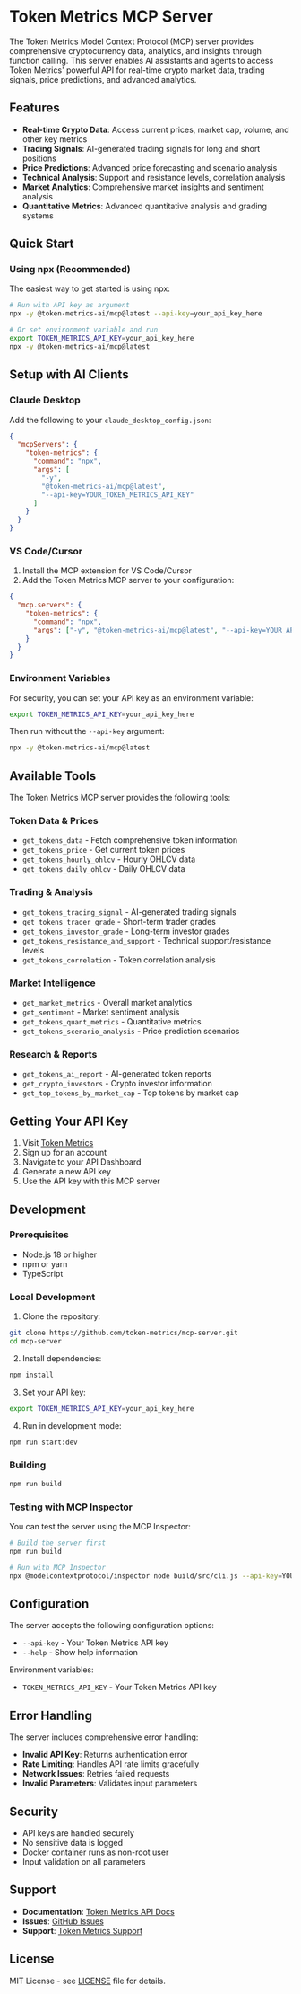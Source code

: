 # Token Metrics MCP Server

The Token Metrics Model Context Protocol (MCP) server provides comprehensive cryptocurrency data, analytics, and insights through function calling. This server enables AI assistants and agents to access Token Metrics' powerful API for real-time crypto market data, trading signals, price predictions, and advanced analytics.

## Features

- **Real-time Crypto Data**: Access current prices, market cap, volume, and other key metrics
- **Trading Signals**: AI-generated trading signals for long and short positions
- **Price Predictions**: Advanced price forecasting and scenario analysis
- **Technical Analysis**: Support and resistance levels, correlation analysis
- **Market Analytics**: Comprehensive market insights and sentiment analysis
- **Quantitative Metrics**: Advanced quantitative analysis and grading systems

## Quick Start

### Using npx (Recommended)

The easiest way to get started is using npx:

```bash
# Run with API key as argument
npx -y @token-metrics-ai/mcp@latest --api-key=your_api_key_here

# Or set environment variable and run
export TOKEN_METRICS_API_KEY=your_api_key_here
npx -y @token-metrics-ai/mcp@latest
```

## Setup with AI Clients

### Claude Desktop

Add the following to your `claude_desktop_config.json`:

```json
{
  "mcpServers": {
    "token-metrics": {
      "command": "npx",
      "args": [
        "-y",
        "@token-metrics-ai/mcp@latest",
        "--api-key=YOUR_TOKEN_METRICS_API_KEY"
      ]
    }
  }
}
```

### VS Code/Cursor

1. Install the MCP extension for VS Code/Cursor
2. Add the Token Metrics MCP server to your configuration:

```json
{
  "mcp.servers": {
    "token-metrics": {
      "command": "npx",
      "args": ["-y", "@token-metrics-ai/mcp@latest", "--api-key=YOUR_API_KEY"]
    }
  }
}
```

### Environment Variables

For security, you can set your API key as an environment variable:

```bash
export TOKEN_METRICS_API_KEY=your_api_key_here
```

Then run without the `--api-key` argument:

```bash
npx -y @token-metrics-ai/mcp@latest
```

## Available Tools

The Token Metrics MCP server provides the following tools:

### Token Data & Prices

- `get_tokens_data` - Fetch comprehensive token information
- `get_tokens_price` - Get current token prices
- `get_tokens_hourly_ohlcv` - Hourly OHLCV data
- `get_tokens_daily_ohlcv` - Daily OHLCV data

### Trading & Analysis

- `get_tokens_trading_signal` - AI-generated trading signals
- `get_tokens_trader_grade` - Short-term trader grades
- `get_tokens_investor_grade` - Long-term investor grades
- `get_tokens_resistance_and_support` - Technical support/resistance levels
- `get_tokens_correlation` - Token correlation analysis

### Market Intelligence

- `get_market_metrics` - Overall market analytics
- `get_sentiment` - Market sentiment analysis
- `get_tokens_quant_metrics` - Quantitative metrics
- `get_tokens_scenario_analysis` - Price prediction scenarios

### Research & Reports

- `get_tokens_ai_report` - AI-generated token reports
- `get_crypto_investors` - Crypto investor information
- `get_top_tokens_by_market_cap` - Top tokens by market cap

## Getting Your API Key

1. Visit [Token Metrics](https://app.tokenmetrics.com/en)
2. Sign up for an account
3. Navigate to your API Dashboard
4. Generate a new API key
5. Use the API key with this MCP server

## Development

### Prerequisites

- Node.js 18 or higher
- npm or yarn
- TypeScript

### Local Development

1. Clone the repository:

```bash
git clone https://github.com/token-metrics/mcp-server.git
cd mcp-server
```

2. Install dependencies:

```bash
npm install
```

3. Set your API key:

```bash
export TOKEN_METRICS_API_KEY=your_api_key_here
```

4. Run in development mode:

```bash
npm run start:dev
```

### Building

```bash
npm run build
```

### Testing with MCP Inspector

You can test the server using the MCP Inspector:

```bash
# Build the server first
npm run build

# Run with MCP Inspector
npx @modelcontextprotocol/inspector node build/src/cli.js --api-key=YOUR_API_KEY
```

## Configuration

The server accepts the following configuration options:

- `--api-key` - Your Token Metrics API key
- `--help` - Show help information

Environment variables:

- `TOKEN_METRICS_API_KEY` - Your Token Metrics API key

## Error Handling

The server includes comprehensive error handling:

- **Invalid API Key**: Returns authentication error
- **Rate Limiting**: Handles API rate limits gracefully
- **Network Issues**: Retries failed requests
- **Invalid Parameters**: Validates input parameters

## Security

- API keys are handled securely
- No sensitive data is logged
- Docker container runs as non-root user
- Input validation on all parameters

## Support

- **Documentation**: [Token Metrics API Docs](https://developer.tokenmetrics.com)
- **Issues**: [GitHub Issues](https://github.com/token-metrics/mcp-server/issues)
- **Support**: [Token Metrics Support](https://www.tokenmetrics.com/contact-us)

## License

MIT License - see [LICENSE](LICENSE) file for details.
